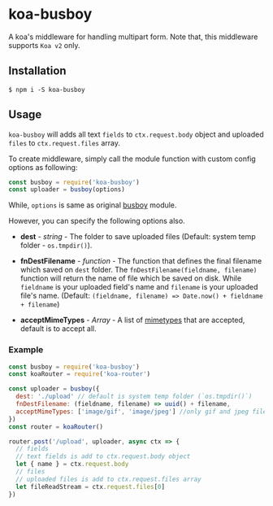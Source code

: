 # koa-busboy
A koa's middleware for handling multipart form.
Note that, this middleware supports `Koa v2` only.

## Installation

```
$ npm i -S koa-busboy
```

## Usage
`koa-busboy` will adds all text `fields` to `ctx.request.body` object and uploaded `files` to `ctx.request.files` array.

To create middleware, simply call the module function with custom config options as following:

```javascript
const busboy = require('koa-busboy')
const uploader = busboy(options)
```

While, `options` is same as original [busboy](https://github.com/mscdex/busboy#api) module.

However, you can specify the following options also.
* **dest** - _string_ - The folder to save uploaded files (Default: system temp folder - `os.tmpdir()`).

* **fnDestFilename** - _function_ - The function that defines the final filename which saved on `dest` folder. The `fnDestFilename(fieldname, filename)` function will return the name of file which be saved on disk. While `fieldname` is your uploaded field's name and `filename` is your uploaded file's name. (Default: `(fieldname, filename) => Date.now() + fieldname + filename`)

* **acceptMimeTypes** - _Array_ - A list of [mimetypes](https://www.iana.org/assignments/media-types/media-types.xhtml) that are accepted, default is to accept all.

### Example
```javascript
const busboy = require('koa-busboy')
const koaRouter = require('koa-router')

const uploader = busboy({
  dest: './upload' // default is system temp folder (`os.tmpdir()`)
  fnDestFilename: (fieldname, filename) => uuid() + filename,
  acceptMimeTypes: ['image/gif', 'image/jpeg'] //only gif and jpeg files are uploded
})
const router = koaRouter()

router.post('/upload', uploader, async ctx => {
  // fields
  // text fields is add to ctx.request.body object
  let { name } = ctx.request.body
  // files
  // uploaded files is add to ctx.request.files array
  let fileReadStream = ctx.request.files[0]
})
```
